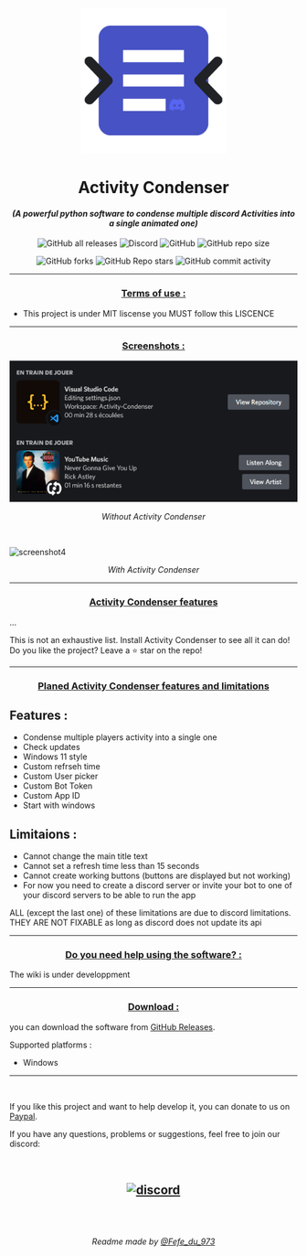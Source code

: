 <p align="center"><img src="main.png" alt="icon-launcher"></p>

<h1 align="center">Activity Condenser</h1>

#### [<p align="center">]() *(A powerful python software to condense multiple discord Activities into a single animated one)*
[<p align="center">]()
![GitHub all releases](https://img.shields.io/github/downloads/Fefedu973/Activity-Condenser/total?style=for-the-badge)
![Discord](https://img.shields.io/discord/807892248935006208?style=for-the-badge)
![GitHub](https://img.shields.io/github/license/Fefedu973/Activity-Condenser?style=for-the-badge)
![GitHub repo size](https://img.shields.io/github/repo-size/Fefedu973/Activity-Condenser?style=for-the-badge)
[<p align="center">]()
![GitHub forks](https://img.shields.io/github/forks/Fefedu973/Activity-Condenser?style=for-the-badge)
![GitHub Repo stars](https://img.shields.io/github/stars/Fefedu973/Activity-Condenser?style=for-the-badge)
![GitHub commit activity](https://img.shields.io/github/commit-activity/w/Fefedu973/Activity-Condenser?style=for-the-badge)


---
### **<ins><p align="center">Terms of use :</p>**
- This project is under MIT liscense you MUST follow this LISCENCE

---

### **<ins><p align="center">Screenshots :</p>**


<img src="without.png" alt="screenshot3"><p align="center"> *Without Activity Condenser*

&nbsp;

<img src="with.gif" alt="screenshot4"><p align="center"> *With Activity Condenser*

---

### **<ins><p align="center">Activity Condenser features</p>**

...

This is not an exhaustive list. Install Activity Condenser to see all it can do!
Do you like the project? Leave a ⭐ star on the repo!

---

### **<ins><p align="center">Planed Activity Condenser features and limitations</p>**

## **Features :**
- Condense multiple players activity into a single one
- Check updates 
- Windows 11 style
- Custom refrseh time
- Custom User picker
- Custom Bot Token
- Custom App ID
- Start with windows

## **Limitaions :**
- Cannot change the main title text
- Cannot set a refresh time less than 15 seconds
- Cannot create working buttons (buttons are displayed but not working)
- For now you need to create a discord server or invite your bot to one of your discord servers to be able to run the app

ALL (except the last one) of these limitations are due to discord limitations. THEY ARE NOT FIXABLE as long as discord does not update its api

---

### **<ins><p align="center">Do you need help using the software? :</p>**

The wiki is under developpment

---
### **<ins><p align="center">Download :</p>**

you can download the software from [GitHub Releases](https://github.com/Fefedu973/Activity-Condeser/releases).

Supported platforms :

- Windows 

---

<br>

If you like this project and want to help develop it, you can donate to us on [Paypal](https://www.paypal.me/).

If you have any questions, problems or suggestions, feel free to join our discord:

<br>

[<p align="center"><img src="https://discordapp.com/api/guilds/807892248935006208/embed.png?style=banner2" alt="discord">](https://discord.gg/Q8tSgzvDWQ) 
---

<br>
<br>

[<p align="center">]() *Readme made by [@Fefe_du_973](https://github.com/Fefedu973)*  </p>
